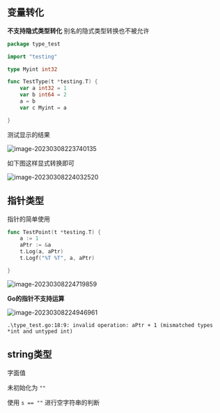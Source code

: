 ## 变量转化

**不支持隐式类型转化**  别名的隐式类型转换也不被允许

```go
package type_test

import "testing"

type Myint int32

func TestType(t *testing.T) {
	var a int32 = 1
	var b int64 = 2
	a = b
	var c Myint = a

}

```

测试显示的结果

![image-20230308223740135](C:\Users\ASUS\AppData\Roaming\Typora\typora-user-images\image-20230308223740135.png) 

如下图这样显式转换即可

![image-20230308224032520](C:\Users\ASUS\AppData\Roaming\Typora\typora-user-images\image-20230308224032520.png) 

## 指针类型

指针的简单使用

```go
func TestPoint(t *testing.T) {
	a := 1
	aPtr := &a
	t.Log(a, aPtr)
	t.Logf("%T %T", a, aPtr)

}
```

![image-20230308224719859](C:\Users\ASUS\AppData\Roaming\Typora\typora-user-images\image-20230308224719859.png) 

**Go的指针不支持运算**

![image-20230308224946961](C:\Users\ASUS\AppData\Roaming\Typora\typora-user-images\image-20230308224946961.png) 

`.\type_test.go:18:9: invalid operation: aPtr + 1 (mismatched types *int and untyped int)`

## string类型

字面值

未初始化为 `""`

使用 `s == ""` 进行空字符串的判断






